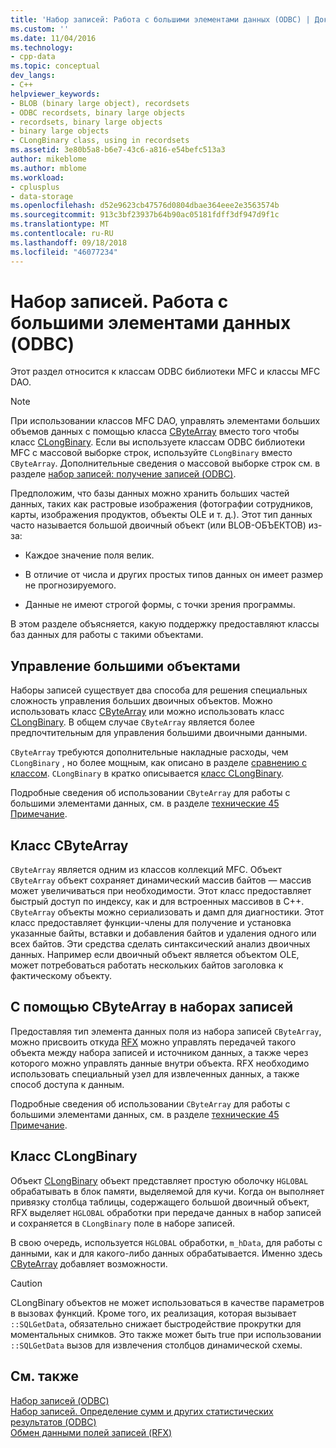 ```yaml
---
title: 'Набор записей: Работа с большими элементами данных (ODBC) | Документация Майкрософт'
ms.custom: ''
ms.date: 11/04/2016
ms.technology:
- cpp-data
ms.topic: conceptual
dev_langs:
- C++
helpviewer_keywords:
- BLOB (binary large object), recordsets
- ODBC recordsets, binary large objects
- recordsets, binary large objects
- binary large objects
- CLongBinary class, using in recordsets
ms.assetid: 3e80b5a8-b6e7-43c6-a816-e54befc513a3
author: mikeblome
ms.author: mblome
ms.workload:
- cplusplus
- data-storage
ms.openlocfilehash: d52e9623cb47576d0804dbae364eee2e3563574b
ms.sourcegitcommit: 913c3bf23937b64b90ac05181fdff3df947d9f1c
ms.translationtype: MT
ms.contentlocale: ru-RU
ms.lasthandoff: 09/18/2018
ms.locfileid: "46077234"
---
```

# <a name="recordset-working-with-large-data-items-odbc"></a>Набор записей. Работа с большими элементами данных (ODBC)

Этот раздел относится к классам ODBC библиотеки MFC и классы MFC DAO.  
  
> [!NOTE]
>  При использовании классов MFC DAO, управлять элементами больших объемов данных с помощью класса [CByteArray](../../mfc/reference/cbytearray-class.md) вместо того чтобы класс [CLongBinary](../../mfc/reference/clongbinary-class.md). Если вы используете классам ODBC библиотеки MFC с массовой выборке строк, используйте `CLongBinary` вместо `CByteArray`. Дополнительные сведения о массовой выборке строк см. в разделе [набор записей: получение записей (ODBC)](../../data/odbc/recordset-fetching-records-in-bulk-odbc.md).  
  
Предположим, что базы данных можно хранить больших частей данных, таких как растровые изображения (фотографии сотрудников, карты, изображения продуктов, объекты OLE и т. д.). Этот тип данных часто называется большой двоичный объект (или BLOB-ОБЪЕКТОВ) из-за:  
  
- Каждое значение поля велик.  
  
- В отличие от числа и других простых типов данных он имеет размер не прогнозируемого.  
  
- Данные не имеют строгой формы, с точки зрения программы.  
  
В этом разделе объясняется, какую поддержку предоставляют классы баз данных для работы с такими объектами.  
  
##  <a name="_core_managing_large_objects"></a> Управление большими объектами  

Наборы записей существует два способа для решения специальных сложность управления больших двоичных объектов. Можно использовать класс [CByteArray](../../mfc/reference/cbytearray-class.md) или можно использовать класс [CLongBinary](../../mfc/reference/clongbinary-class.md). В общем случае `CByteArray` является более предпочтительным для управления большими двоичными данными.  
  
`CByteArray` требуются дополнительные накладные расходы, чем `CLongBinary` , но более мощным, как описано в разделе [сравнению с классом](#_core_the_cbytearray_class). `CLongBinary` в кратко описывается [класс CLongBinary](#_core_the_clongbinary_class).  
  
Подробные сведения об использовании `CByteArray` для работы с большими элементами данных, см. в разделе [технические 45 Примечание](../../mfc/tn045-mfc-database-support-for-long-varchar-varbinary.md).  
  
##  <a name="_core_the_cbytearray_class"></a> Класс CByteArray  

`CByteArray` является одним из классов коллекций MFC. Объект `CByteArray` объект сохраняет динамический массив байтов — массив может увеличиваться при необходимости. Этот класс предоставляет быстрый доступ по индексу, как и для встроенных массивов в C++. `CByteArray` объекты можно сериализовать и дамп для диагностики. Этот класс предоставляет функции-члены для получение и установка указанные байты, вставки и добавления байтов и удаления одного или всех байтов. Эти средства сделать синтаксический анализ двоичных данных. Например если двоичный объект является объектом OLE, может потребоваться работать нескольких байтов заголовка к фактическому объекту.  
  
##  <a name="_core_using_cbytearray_in_recordsets"></a> С помощью CByteArray в наборах записей  

Предоставляя тип элемента данных поля из набора записей `CByteArray`, можно присвоить откуда [RFX](../../data/odbc/record-field-exchange-rfx.md) можно управлять передачей такого объекта между набора записей и источником данных, а также через которого можно управлять данные внутри объекта. RFX необходимо использовать специальный узел для извлеченных данных, а также способ доступа к данным.  
  
Подробные сведения об использовании `CByteArray` для работы с большими элементами данных, см. в разделе [технические 45 Примечание](../../mfc/tn045-mfc-database-support-for-long-varchar-varbinary.md).  
  
##  <a name="_core_the_clongbinary_class"></a> Класс CLongBinary  

Объект [CLongBinary](../../mfc/reference/clongbinary-class.md) объект представляет простую оболочку `HGLOBAL` обрабатывать в блок памяти, выделяемой для кучи. Когда он выполняет привязку столбца таблицы, содержащего большой двоичный объект, RFX выделяет `HGLOBAL` обработки при передаче данных в набор записей и сохраняется в `CLongBinary` поле в наборе записей.  
  
В свою очередь, используется `HGLOBAL` обработки, `m_hData`, для работы с данными, как и для какого-либо данных обрабатывается. Именно здесь [CByteArray](../../mfc/reference/cbytearray-class.md) добавляет возможности.  
  
> [!CAUTION]
>  CLongBinary объектов не может использоваться в качестве параметров в вызовах функций. Кроме того, их реализация, которая вызывает `::SQLGetData`, обязательно снижает быстродействие прокрутки для моментальных снимков. Это также может быть true при использовании `::SQLGetData` вызов для извлечения столбцов динамической схемы.  
  
## <a name="see-also"></a>См. также  

[Набор записей (ODBC)](../../data/odbc/recordset-odbc.md)<br/>
[Набор записей. Определение сумм и других статистических результатов (ODBC)](../../data/odbc/recordset-obtaining-sums-and-other-aggregate-results-odbc.md)<br/>
[Обмен данными полей записей (RFX)](../../data/odbc/record-field-exchange-rfx.md)